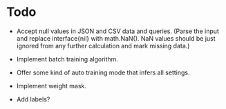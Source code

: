 # Todo

- Accept null values in JSON and CSV data and queries. (Parse the input and
  replace interface{nil} with math.NaN(). NaN values should be just ignored
  from any further calculation and mark missing data.)

- Implement batch training algorithm.

- Offer some kind of auto training mode that infers all settings.

- Implement weight mask.

- Add labels?
